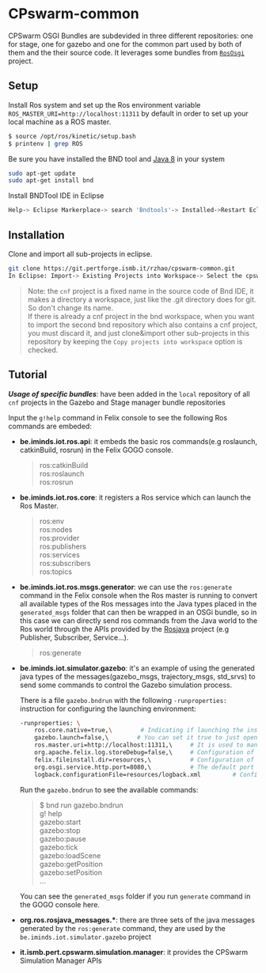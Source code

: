 # CPswarm-common

CPSwarm OSGI Bundles are subdevided in three different repositories: one for stage, one for gazebo and one for the common part used by both of them and the their source code. It leverages some bundles from [`RosOsgi`](https://github.com/ibcn-cloudlet/rososgi) project.

## Setup
Install Ros system and set up the Ros environment variable `ROS_MASTER_URI=http://localhost:11311` by default in order to set up your local machine as a ROS master.
``` bash
$ source /opt/ros/kinetic/setup.bash
$ printenv | grep ROS
```
Be sure you have installed the BND tool and [Java 8](http://www.oracle.com/technetwork/java/javase/downloads/jdk8-downloads-2133151.html) in your system
``` bash
sudo apt-get update
sudo apt-get install bnd
```
Install BNDTool IDE in Eclipse
``` bash
Help-> Eclipse Markerplace-> search 'Bndtools'-> Installed->Restart Eclipse.
```
## Installation

Clone and import all sub-projects in eclipse.
``` bash
git clone https://git.pertforge.ismb.it/rzhao/cpswarm-common.git
In Eclipse: Import-> Existing Projects into Workspace-> Select the cpswarm-common-> Copy projects into workspace-> Finish
```
>Note: the `cnf` project is a fixed name in the source code of Bnd IDE, it makes a directory a workspace, just like the .git directory does for git. So don't change its name.\
>If there is already a cnf project in the bnd workspace, when you want to import the second bnd repository which also contains a cnf project, you must discard it, and just clone&import other sub-projects in this repository by keeping the `Copy projects into workspace` option is checked.  


## Tutorial
***Usage of specific bundles***: have been added in the `local` repository of all `cnf` projects in the Gazebo and Stage manager bundle repositories 

Input the `g!help` command in Felix console to see the following Ros commands are embeded:
*  **be.iminds.iot.ros.api**: it embeds the basic ros commands(e.g roslaunch, catkinBuild, rosrun) in the Felix GOGO console.
    >ros:catkinBuild\
    >ros:roslaunch\
    >ros:rosrun
*  **be.iminds.iot.ros.core**: it registers a Ros service which can launch the Ros Master.
    >ros:env\
    >ros:nodes\
    >ros:provider\
    >ros:publishers\
    >ros:services\
    >ros:subscribers\
    >ros:topics
*  **be.iminds.iot.ros.msgs.generator**: we can use the `ros:generate` command in the Felix console when the Ros master is running to convert all available types of the Ros messages into the Java types placed in the `generated_msgs` folder that can then be wrapped in an OSGi bundle, so in this case we can directly send ros commands from the Java world to the Ros world through the APIs provided by the [Rosjava](http://rosjava.github.io/rosjava_core/latest/) project (e.g Publisher, Subscriber, Service...).
    >ros:generate
*  **be.iminds.iot.simulator.gazebo**: it's an example of using the generated java types of the messages(gazebo\_msgs, trajectory\_msgs, std_srvs) to send some commands to control the Gazebo simulation process.

   There is a file `gazebo.bndrun` with the following `-runproperties:` instruction for configuring the launching environment:
    ``` bash
    -runproperties: \
	    ros.core.native=true,\        # Indicating if launching the installed ROS system or the rosjava ROScore implementation of the rosjava_core project
	    gazebo.launch=false,\        # You can set it true to just open the Gazebo simulator without running a simulation to use `loadScene` command, but as a dependency bundle for the simulation manager, it's false
	    ros.master.uri=http://localhost:11311,\     # It is used to manually indicate the Ros environment variable in case the user doesn't set it during the Ros installation
	    org.apache.felix.log.storeDebug=false,\     # Configuration of org.apache.felix.log bundle to determine whether or not debug messages will be stored in the history
	    felix.fileinstall.dir=resources,\           # Configuration of org.apache.felix.fileinstall bundle
	    org.osgi.service.http.port=8080,\           # The default port used for Felix servlets and resources available via HTTP
	    logback.configurationFile=resources/logback.xml         # Configuration of ch.qos.logback.core bundle
    ```  
    
    Run the `gazebo.bndrun` to see the available commands:
      >\$ bnd run gazebo.bndrun\
    >g! help\
    >gazebo:start\
    >gazebo:stop\
    >gazebo:pause\
    >gazebo:tick\
    >gazebo:loadScene\
    >gazebo:getPosition\
    >gazebo:setPosition\
    >...
    
    You can see the `generated_msgs` folder if you run `generate` command in the GOGO console here.
*  **org.ros.rosjava\_messages.\***: there are three sets of the java messages generated by the `ros:generate` command, they are used by the `be.iminds.iot.simulator.gazebo` project
*  **it.ismb.pert.cpswarm.simulation.manager**: it provides the CPSwarm Simulation Manager APIs
   



